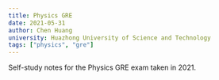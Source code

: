 ```yaml
---
title: Physics GRE
date: 2021-05-31
author: Chen Huang
university: Huazhong University of Science and Technology
tags: ["physics", "gre"]
---
```


Self-study notes for the Physics GRE exam taken in 2021.
